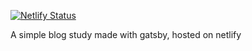 [![Netlify Status](https://api.netlify.com/api/v1/badges/9665f411-d81b-4c0e-8624-466e77065246/deploy-status)](https://app.netlify.com/sites/vfcardoso-blog/deploys)

A simple blog study made with gatsby, hosted on netlify